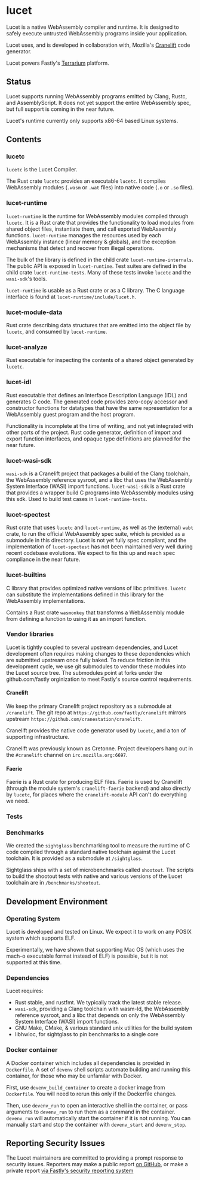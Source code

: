 # lucet

Lucet is a native WebAssembly compiler and runtime. It is designed to safely
execute untrusted WebAssembly programs inside your application.

Lucet uses, and is developed in collaboration with, Mozilla's
[Cranelift](http://github.com/cranestation/cranelift) code generator.

Lucet powers Fastly's [Terrarium](https://wasm.fastlylabs.com) platform.

## Status

Lucet supports running WebAssembly programs emitted by Clang, Rustc, and
AssemblyScript. It does not yet support the entire WebAssembly spec, but full
support is coming in the near future.

Lucet's runtime currently only supports x86-64 based Linux systems.

## Contents

### lucetc

`lucetc` is the Lucet Compiler.

The Rust crate `lucetc` provides an executable `lucetc`. It compiles
WebAssembly modules (`.wasm` or `.wat` files) into native code (`.o` or `.so`
files).

### lucet-runtime

`lucet-runtime` is the runtime for WebAssembly modules compiled through
`lucetc`. It is a Rust crate that provides the functionality to load modules
from shared object files, instantiate them, and call exported WebAssembly
functions. `lucet-runtime` manages the resources used by each WebAssembly
instance (linear memory & globals), and the exception mechanisms that detect
and recover from illegal operations.

The bulk of the library is defined in the child crate
`lucet-runtime-internals`.  The public API is exposed in `lucet-runtime`.  Test
suites are defined in the child crate `lucet-runtime-tests`. Many of these
tests invoke `lucetc` and the `wasi-sdk`'s tools.

`lucet-runtime` is usable as a Rust crate or as a C library. The C language interface is found at
`lucet-runtime/include/lucet.h`.

### lucet-module-data

Rust crate describing data structures that are emitted into the object file by
`lucetc`, and consumed by `lucet-runtime`.

### lucet-analyze

Rust executable for inspecting the contents of a shared object generated by `lucetc`.

### lucet-idl

Rust executable that defines an Interface Description Language (IDL) and generates C code.
The generated code provides zero-copy accessor and constructor functions for datatypes
that have the same representation for a WebAssembly guest program and the host program.

Functionality is incomplete at the time of writing, and not yet integrated with
other parts of the project.  Rust code generator, definition of import and
export function interfaces, and opaque type definitions are planned for the
near future.

### lucet-wasi-sdk

`wasi-sdk` is a Cranelift project that packages a build of the Clang toolchain,
the WebAssembly reference sysroot, and a libc that uses the WebAssembly System
Interface (WASI) import functions. `lucet-wasi-sdk` is a Rust crate that provides
a wrapper build C programs into WebAssembly modules using this sdk. Used to build
test cases in `lucet-runtime-tests`.

### lucet-spectest

Rust crate that uses `lucetc` and `lucet-runtime`, as well as the (external) `wabt`
crate, to run the official WebAssembly spec suite, which is provided as a
submodule in this directory. Lucet is not yet fully spec compliant, and the
implementation of `lucet-spectest` has not been maintained very well during recent
codebase evolutions. We expect to fix this up and reach spec compliance in the
near future.

### lucet-builtins

C library that provides optimized native versions of libc primitives. `lucetc` can
substitute the implementations defined in this library for the WebAssembly
implementations.

Contains a Rust crate `wasmonkey` that transforms a WebAssembly module from defining
a function to using it as an import function.

### Vendor libraries

Lucet is tightly coupled to several upstream dependencies, and Lucet
development often requires making changes to these dependencies which are
submitted upstream once fully baked. To reduce friction in this development
cycle, we use git submodules to vendor these modules into the Lucet source
tree. The submodules point at forks under the github.com/fastly orginization to
meet Fastly's source control requirements.

#### Cranelift

We keep the primary Cranelift project repository as a submodule at
`/cranelift`.  The git repo at `https://github.com/fastly/cranelift`
mirrors upstream `https://github.com/cranestation/cranelift`.

Cranelift provides the native code generator used by `lucetc`, and a ton of
supporting infrastructure.

Cranelift was previously known as Cretonne.  Project developers hang out in the
`#cranelift` channel on `irc.mozilla.org:6697`.

#### Faerie

Faerie is a Rust crate for producing ELF files.  Faerie is used by Cranelift
(through the module system's `cranelift-faerie` backend) and also directly by
`lucetc`, for places where the `cranelift-module` API can't do everything we
need.

### Tests

### Benchmarks

We created the `sightglass` benchmarking tool to measure the runtime of C code
compiled through a standard native toolchain against the Lucet toolchain. It
is provided as a submodule at `/sightglass`.

Sightglass ships with a set of microbenchmarks called `shootout`. The scripts
to build the shootout tests with native and various versions of the Lucet
toolchain are in `/benchmarks/shootout`.

## Development Environment

### Operating System

Lucet is developed and tested on Linux. We expect it to work on any POSIX
system which supports ELF.

Experimentally, we have shown that supporting Mac OS (which uses the mach-o
executable format instead of ELF) is possible, but it is not supported at this
time.

### Dependencies

Lucet requires:

* Rust stable, and rustfmt. We typically track the latest stable release.
* `wasi-sdk`, providing a Clang toolchain with wasm-ld, the WebAssembly
  reference sysroot, and a libc that depends on only the WebAssembly System
  Interface (WASI) import functions.
* GNU Make, CMake, & various standard unix utilities for the
  build system
* libhwloc, for sightglass to pin benchmarks to a single core

### Docker container

A Docker container which includes all dependencies is provided in `Dockerfile`.
A set of `devenv` shell scripts automate building and running this container,
for those who may be unfamilar with Docker.

First, use `devenv_build_container` to create a docker image from `Dockerfile`.
You will need to rerun this only if the Dockerfile changes.

Then, use `devenv_run` to open an interactive shell in the container, or pass
arguments to `devenv_run` to run them as a command in the container.
`devenv_run` will automatically start the container if it is not running. You
can manually start and stop the container with `devenv_start` and `devenv_stop`.

## Reporting Security Issues

The Lucet maintainers are committed to providing a prompt response to security
issues. Reporters may make a public report [on GitHub](https://github.com/fastly/lucet),
or make a private report [via Fastly's security reporting system](https://www.fastly.com/security/report-security-issue)

